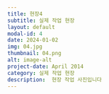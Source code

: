 ```yaml
---
title: 현장4
subtitle: 실제 작업 현장
layout: default
modal-id: 4
date: 2024-01-02
img: 04.jpg
thumbnail: 04.png
alt: image-alt
project-date: April 2014
category: 실제 작업 현장
description:  현장 작업 사진입니다
---
```

